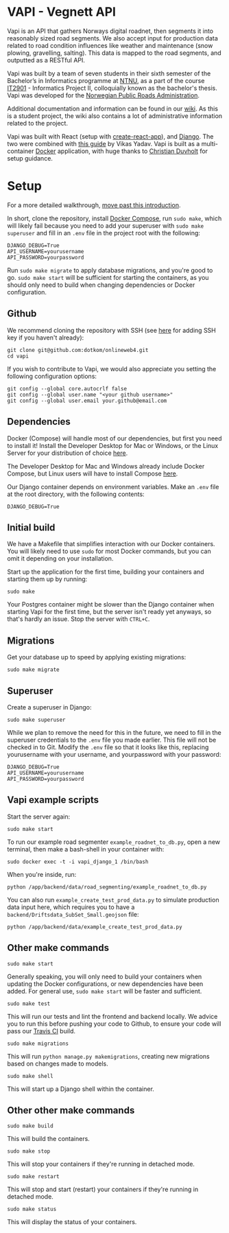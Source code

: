 # VAPI - Vegnett API

Vapi is an API that gathers Norways digital roadnet, then segments it into reasonably sized road segments. We also accept input for production data related to road condition influences like weather and maintenance (snow plowing, gravelling, salting). This data is mapped to the road segments, and outputted as a RESTful API.

Vapi was built by a team of seven students in their sixth semester of the Bachelor’s in Informatics programme at [NTNU](https://www.ntnu.edu/), as a part of the course [IT2901](https://www.ntnu.edu/studies/courses/IT2901) - Informatics Project II, colloquially known as the bachelor's thesis. Vapi was developed for the [Norwegian Public Roads Administration](https://www.vegvesen.no/en/home).

Additional documentation and information can be found in our [wiki](https://github.com/it2901-24-2018/vapi/wiki). As this is a student project, the wiki also contains a lot of administrative information related to the project. 

Vapi was built with React (setup with [create-react-app](https://github.com/facebook/create-react-app)), and [Django](https://www.djangoproject.com/). The two were combined with [this guide](http://v1k45.com/blog/modern-django-part-1-setting-up-django-and-react/) by Vikas Yadav. Vapi is built as a multi-container [Docker](https://www.docker.com/) application, with huge thanks to [Christian Duvholt](https://github.com/duvholt) for setup guidance.

# Setup

For a more detailed walkthrough, [move past this introduction](#github).

In short, clone the repository, install [Docker Compose](https://docs.docker.com/compose/install/), run `sudo make`, which will likely fail because you need to add your superuser with `sudo make superuser` and fill in an `.env` file in the project root with the following:

```
DJANGO_DEBUG=True
API_USERNAME=yourusername
API_PASSWORD=yourpassword
```

Run `sudo make migrate` to apply database migrations, and you're good to go. `sudo make start` will be sufficient for starting the containers, as you should only need to build when changing dependencies or Docker configuration.

## Github

We recommend cloning the repository with SSH (see [here](https://help.github.com/articles/connecting-to-github-with-ssh/) for adding SSH key if you haven't already):

```
git clone git@github.com:dotkom/onlineweb4.git
cd vapi
```

If you wish to contribute to Vapi, we would also appreciate you setting the following configuration options:

```
git config --global core.autocrlf false
git config --global user.name "<your github username>"
git config --global user.email your.github@email.com
```

## Dependencies

Docker (Compose) will handle most of our dependencies, but first you need to install it! Install the Developer Desktop for Mac or Windows, or the Linux Server for your distribution of choice [here](https://www.docker.com/community-edition).

The Developer Desktop for Mac and Windows already include Docker Compose, but Linux users will have to install Compose [here](https://docs.docker.com/compose/install/).

Our Django container depends on environment variables. Make an `.env` file at the root directory, with the following contents:

```
DJANGO_DEBUG=True
```

## Initial build
We have a Makefile that simplifies interaction with our Docker containers. You will likely need to use `sudo` for most Docker commands, but you can omit it depending on your installation.

Start up the application for the first time, building your containers and starting them up by running:

`sudo make`

Your Postgres container might be slower than the Django container when starting Vapi for the first time, but the server isn't ready yet anyways, so that's hardly an issue. Stop the server with `CTRL+C`.

## Migrations

Get your database up to speed by applying existing migrations:

`sudo make migrate`

## Superuser

Create a superuser in Django:

`sudo make superuser`

While we plan to remove the need for this in the future, we need to fill in the superuser credentials to the `.env` file you made earlier. This file will not be checked in to Git. Modify the `.env` file so that it looks like this, replacing yourusername with your username, and yourpassword with your password:

```
DJANGO_DEBUG=True
API_USERNAME=yourusername
API_PASSWORD=yourpassword
```

## Vapi example scripts

Start the server again:

`sudo make start`

To run our example road segmenter `example_roadnet_to_db.py`, open a new terminal, then make a bash-shell in your container with:

`sudo docker exec -t -i vapi_django_1 /bin/bash`

When you're inside, run:

`python /app/backend/data/road_segmenting/example_roadnet_to_db.py`

You can also run `example_create_test_prod_data.py` to simulate production data input here, which requires you to have a `backend/Driftsdata_SubSet_Small.geojson` file:

`python /app/backend/data/example_create_test_prod_data.py`

## Other make commands

`sudo make start`

Generally speaking, you will only need to build your containers when updating the Docker configurations, or new dependencies have been added. For general use, `sudo make start` will be faster and sufficient.

`sudo make test`

This will run our tests and lint the frontend and backend locally. We advice you to run this before pushing your code to Github, to ensure your code will pass our [Travis CI](https://travis-ci.org) build.

`sudo make migrations`

This will run `python manage.py makemigrations`, creating new migrations based on changes made to models.

`sudo make shell`

This will start up a Django shell within the container.

## Other other make commands

`sudo make build`

This will build the containers.

`sudo make stop`

This will stop your containers if they're running in detached mode.

`sudo make restart`

This will stop and start (restart) your containers if they're running in detached mode.

`sudo make status`

This will display the status of your containers.
